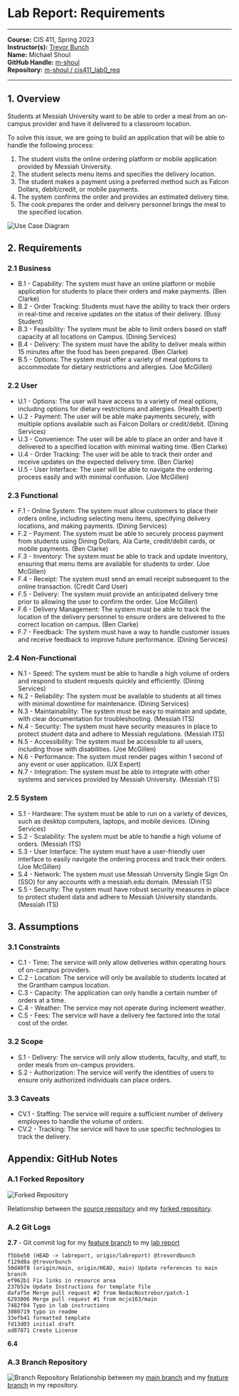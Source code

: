 # Lab Report: Requirements
___
**Course:** CIS 411, Spring 2023  
**Instructor(s):** [Trevor Bunch](https://github.com/trevordbunch)  
**Name:** Michael Shoul  
**GitHub Handle:** [m-shoul](https://github.com/m-shoul)  
**Repository:** [m-shoul / cis411_lab0_req](https://github.com/m-shoul/cis411_lab0_req)  
___

## 1. Overview
Students at Messiah University want to be able to order a meal from an on-campus provider and have it delivered to a classroom location.

To solve this issue, we are going to build an application that will be able to handle the following process:
1. The student visits the online ordering platform or mobile application provided by Messiah University.
2. The student selects menu items and specifies the delivery location.
3. The student makes a payment using a preferred method such as Falcon Dollars, debit/credit, or mobile payments.
4. The system confirms the order and provides an estimated delivery time.
5. The cook prepares the order and delivery personnel brings the meal to the specified location. 

![Use Case Diagram](/assets/CaseDiagram.svg)

## 2. Requirements
### 2.1 Business
* B.1 - Capability: The system must have an online platform or mobile application for students to place their orders and make payments. (Ben Clarke)
* B.2 - Order Tracking: Students must have the ability to track their orders in real-time and receive updates on the status of their delivery. (Busy Student)
* B.3 - Feasibility: The system must be able to limit orders based on staff capacity at all locations on Campus. (Dining Services)
* B.4 - Delivery: The system must have the ability to deliver meals within 15 minutes after the food has been prepared. (Ben Clarke)
* B.5 - Options: The system must offer a variety of meal options to accommodate for dietary restrictions and allergies. (Joe McGillen)

### 2.2 User
* U.1 - Options: The user will have access to a variety of meal options, including options for dietary restrictions and allergies. (Health Expert)
* U.2 - Payment: The user will be able make payments securely, with multiple options available such as Falcon Dollars or credit/debit. (Dining Services)
* U.3 - Convenience: The user will be able to place an order and have it delivered to a specified location with minimal waiting time. (Ben Clarke)
* U.4 - Order Tracking: The user will be able to track their order and receive updates on the expected delivery time. (Ben Clarke)
* U.5 - User Interface: The user will be able to navigate the ordering process easily and with minimal confusion. (Joe McGillen)

### 2.3 Functional
* F.1 - Online System: The system must allow customers to place their orders online, including selecting menu items, specifying delivery locations, and making payments. (Dining Services)
* F.2 - Payment: The system must be able to securely process payment from students using Dining Dollars, Ala Carte, credit/debit cards, or mobile payments. (Ben Clarke)
* F.3 - Inventory: The system must be able to track and update inventory, ensuring that menu items are available for students to order. (Joe McGillen)
* F.4 - Receipt: The system must send an email receipt  subsequent to the online transaction. (Credit Card User)
* F.5 - Delivery: The system must provide an anticipated delivery time prior to allowing the user to confirm the order. (Joe McGillen)
* F.6 - Delivery Management: The system must be able to track the location of the delivery personnel to ensure orders are delivered to the correct location on campus. (Ben Clarke)
* F.7 - Feedback: The system must have a way to handle customer issues and receive feedback to improve future performance. (Dining Services)

### 2.4 Non-Functional
* N.1 - Speed: The system must be able to handle a high volume of orders and respond to student requests quickly and efficiently. (Dining Services)
* N.2 - Reliability: The system must be available to students at all times with minimal downtime for maintenance. (Dining Services)
* N.3 - Maintainability: The system must be easy to maintain and update, with clear documentation for troubleshooting. (Messiah ITS)
* N.4 - Security: The system must have security measures in place to protect student data and adhere to Messiah regulations. (Messiah ITS)
* N.5 - Accessibility: The system must be accessible to all users, including those with disabilities. (Joe McGillen)
* N.6 - Performance: The system must render pages within 1 second of any event or user application. (UX Expert)
* N.7 - Integration: The system must be able to integrate with other systems and services provided by Messiah University. (Messiah ITS)
 
### 2.5 System
* S.1 - Hardware: The system must be able to run on a variety of devices, such as desktop computers, laptops, and mobile devices. (Dining Services)
* S.2 - Scalability: The system must be able to handle a high volume of orders. (Messiah ITS)
* S.3 - User Interface: The system must have a user-friendly user interface to easily navigate the ordering process and track their orders. (Joe McGillen)
* S.4 - Network: The system must use Messiah University Single Sign On (SSO) for any accounts with a messiah.edu domain. (Messiah ITS)
* S.5 - Security: The system must have robust security measures in place to protect student data and adhere to Messiah University standards. (Messiah ITS)

## 3. Assumptions

### 3.1 Constraints
* C.1 - Time: The service will only allow deliveries within operating hours of on-campus providers.
* C.2 - Location: The service will only be available to students located at the Grantham campus location.
* C.3 - Capacity: The application can only handle a certain number of orders at a time.
* C.4 - Weather: The service may not operate during inclement weather.
* C.5 - Fees: The service will have a delivery fee factored into the total cost of the order.

### 3.2 Scope
* S.1 - Delivery: The service will only allow students, faculty, and staff, to order meals from on-campus providers.
* S.2 - Authorization: The service will verify the identities of users to ensure only authorized individuals can place orders.

### 3.3 Caveats
* CV.1 - Staffing: The service will require a sufficient number of delivery employees to handle the volume of orders.
* CV.2 - Tracking: The service will have to use specific technologies to track the delivery.


## Appendix: GitHub Notes

### A.1 Forked Repository

![Forked Repository](/assets/ForkedRepo.svg)  

Relationship between the [source repository](https://github.com/trevordbunch/cis411_lab0_req) and my [forked repository](https://github.com/m-shoul/cis411_lab0_req). 

### A.2 Git Logs

**2.7** - Git commit log for my [feature branch](https://github.com/m-shoul/cis411_lab0_req/tree/labreport) to my [lab report](https://github.com/m-shoul/cis411_lab0_req/blob/labreport/labreports/Lab_m-shoul.md) 

```
f5bbe50 (HEAD -> labreport, origin/labreport) @trevordbunch
f129d8a @trevorbunch
50d40f8 (origin/main, origin/HEAD, main) Update references to main branch
ef962b1 Fix links in resource area
237b52e Update Instructions for template file
dafaf5e Merge pull request #2 from NedacNostrebor/patch-1
6293806 Merge pull request #1 from mcjo163/main
7482f04 Typo in lab instructions
3080719 typo in readme
33efb41 formatted template
fd13d03 initial draft
ad87871 Create License
```

**6.4** 

### A.3 Branch Repository
![Branch Repository](/assets/FeatureBranch.svg)
Relationship between my [main branch](https://github.com/m-shoul/cis411_lab0_req/tree/main) and my [feature branch](https://github.com/m-shoul/cis411_lab0_req/tree/labreport) in my repository.